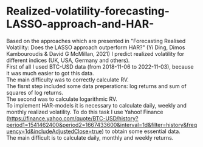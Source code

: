 # Realized-volatility-forecasting-LASSO-approach-and-HAR-
Based on the approaches which are presented in "Forecasting Realised Volatility: Does the LASSO approach outperform HAR?" (Yi Ding, Dimos Kambouroudis &amp; David G McMillan, 2021) I predict realized volatility for different indices (UK, USA, Germany and others).  
First of all I used BTC-USD data (from 2018-11-06 to 2022-11-03), because it was much easier to got this data.  
The main difficulty was to correctly calculate RV.   
The fisrst step included some data preperations: log returns and sum of squares of log returns.  
The second was to calculate logarithmic RV.   
To implement HAR-models it is necessary to calculate daily, weekly and monthly realized volatility. To do this task I use Yahoo! Finance (https://finance.yahoo.com/quote/BTC-USD/history?period1=1541462400&period2=1667433600&interval=1d&filter=history&frequency=1d&includeAdjustedClose=true) to obtain some essential data.   
The main difficult is to calculate daily, monthly and weekly returns.  
